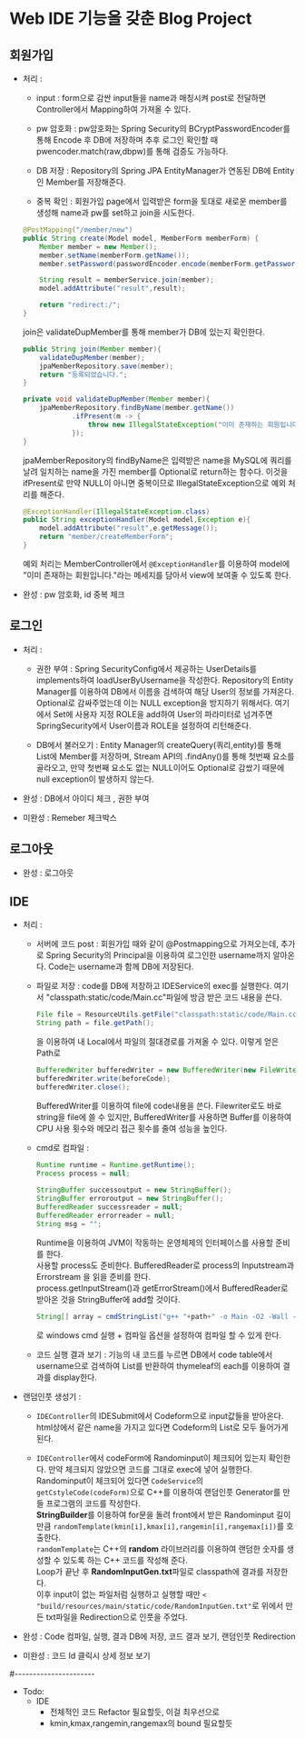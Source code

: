 # Web IDE 기능을 갖춘 Blog Project
## 회원가입  
  - 처리 :  
    - input : form으로 감싼 input들을 name과 매칭시켜 post로 전달하면 Controller에서 Mapping하여 가져올 수 있다.  
    
    - pw 암호화 : pw암호화는 Spring Security의 BCryptPasswordEncoder를 통해 Encode 후 DB에 저장하며 추후 로그인 확인할 때 
    pwencoder.match(raw,dbpw)를 통해 검증도 가능하다.  
    
    - DB 저장 : Repository의 Spring JPA EntityManager가 연동된 DB에 Entity인 Member를 저장해준다. 
    
    - 중복 확인 : 
    회원가입 page에서 입력받은 form을 토대로 새로운 member를 생성해 name과 pw를 set하고 join을 시도한다.  
    ```java
    @PostMapping("/member/new")
    public String create(Model model, MemberForm memberForm) {
        Member member = new Member();
        member.setName(memberForm.getName());
        member.setPassword(passwordEncoder.encode(memberForm.getPassword()));

        String result = memberService.join(member);
        model.addAttribute("result",result);

        return "redirect:/";
    }
    ``` 
    join은 validateDupMember를 통해 member가 DB에 있는지 확인한다.  
    ```java
    public String join(Member member){
        validateDupMember(member);
        jpaMemberRepository.save(member);
        return "등록되었습니다.";
    }

    private void validateDupMember(Member member){
        jpaMemberRepository.findByName(member.getName())
                .ifPresent(m -> {
                    throw new IllegalStateException("이미 존재하는 회원입니다.");
                });
    }
    ```
    jpaMemberRepository의 findByName은 입력받은 name을 MySQL에 쿼리를 날려 일치하는 name을 가진 member를
    Optional<Member>로 return하는 함수다. 이것을 ifPresent로 만약 NULL이 아니면 중복이므로 IllegalStateException으로 예외 처리를 해준다.  
    ```java
    @ExceptionHandler(IllegalStateException.class)
    public String exceptionHandler(Model model,Exception e){
        model.addAttribute("result",e.getMessage());
        return "member/createMemberForm";
    }
    ```
    예외 처리는 MemberController에서 `@ExceptionHandler`를 이용하여 model에 "이미 존재하는 회원입니다."라는 메세지를 담아서 view에 보여줄 수 있도록 한다.  
    
  
  - 완성 : pw 암호화, id 중복 체크
## 로그인
  - 처리 :
    - 권한 부여 : Spring SecurityConfig에서 제공하는 UserDetails를 implements하여 loadUserByUsername을 작성한다. 
    Repository의 Entity Manager를 이용하여 DB에서 이름을 검색하여 해당 User의 정보를 가져온다. Optional<T>로 감싸주었는데 이는 NULL exception을 방지하기 위해서다.
    여기에서 Set<GrantedAuthority>에 사용자 지정 ROLE을 add하여 User의 파라미터로 넘겨주면 SpringSecurity에서 User이름과 ROLE을 설정하여 리턴해준다.  
    
    - DB에서 불러오기 : Entity Manager의 createQuery(쿼리,entity)를 통해 List에 Member를 저장하며, Stream API의 .findAny()를 통해 첫번째 요소를 골라오고,
    만약 첫번째 요소도 없는 NULL이어도 Optional로 감쌌기 때문에 null exception이 발생하지 않는다.
    
  - 완성 : DB에서 아이디 체크 , 권한 부여  
  - 미완성 : Remeber 체크박스
  
## 로그아웃
  - 완성 : 로그아웃

## IDE
  - 처리 :
    - 서버에 코드 post : 회원가입 때와 같이 @Postmapping으로 가져오는데, 추가로 Spring Security의 Principal을 이용하여 
    로그인한 username까지 알아온다. Code는 username과 함께 DB에 저장된다.  
    - 파일로 저장 : code를 DB에 저장하고 IDEService의 exec를 실행한다. 여기서 "classpath:static/code/Main.cc"파일에 방금 받은 코드 내용을 쓴다. 
        ```java
        File file = ResourceUtils.getFile("classpath:static/code/Main.cc")
        String path = file.getPath();
        ```
      을 이용하여 내 Local에서 파일의 절대경로를 가져올 수 있다. 이렇게 얻은 Path로 
      ```java
      BufferedWriter bufferedWriter = new BufferedWriter(new FileWriter(file));
      bufferedWriter.write(beforeCode);
      bufferedWriter.close();
      ```
      BufferedWriter를 이용하여 file에 code내용을 쓴다. Filewriter로도 바로 string을 file에 쓸 수 있지만, BufferedWriter를 사용하면
      Buffer를 이용하여 CPU 사용 횟수와 메모리 접근 횟수를 줄여 성능을 높인다.  
      
    - cmd로 컴파일 :
      ```java
      Runtime runtime = Runtime.getRuntime();
      Process process = null;
        
      StringBuffer successoutput = new StringBuffer();
      StringBuffer erroroutput = new StringBuffer();
      BufferedReader successreader = null;
      BufferedReader errorreader = null;
      String msg = "";
      ```
      Runtime을 이용하여 JVM이 작동하는 운영체제의 인터페이스를 사용할 준비를 한다.  
      사용할 process도 준비한다. BufferedReader로 process의 Inputstream과 Errorstream 을 읽을 준비를 한다.  
      process.getInputStream()과 getErrorStream()에서 BufferedReader로 받아온 것을 StringBuffer에 add할 것이다.  
      
      ```java
      String[] array = cmdStringList("g++ "+path+" -o Main -O2 -Wall -lm -static -std=gnu++17");
      ```
      로 windows cmd 실행 + 컴파일 옵션을 설정하여 컴파일 할 수 있게 한다.  
    - 코드 실행 결과 보기 : 
      기능의 내 코드를 누르면 DB에서 code table에서 username으로 검색하여 List를 반환하여 thymeleaf의 each를 이용하여 결과를 display한다.  
   - 랜덤인풋 생성기 :  
     - `IDEController`의 IDESubmit에서 Codeform으로 input값들을 받아온다. html상에서 같은 name을 가지고 있다면 Codeform의 List로 모두 들어가게 된다.  
     
     - `IDEController`에서 codeForm에 Randominput이 체크되어 있는지 확인한다. 만약 체크되지 않았으면 코드를 그대로 exec에 넣어 실행한다.  
     Randominput이 체크되어 있다면 `CodeService`의 `getCstyleCode(codeForm)`으로 C++를 이용하여 랜덤인풋 Generator를 만들 프로그램의 코드를 작성한다.  
     **StringBuilder**를 이용하여 for문을 돌려 front에서 받은 Randominput 길이만큼 `randomTemplate(kmin[i],kmax[i],rangemin[i],rangemax[i])`를 호출한다.  
     `randomTemplate`는 C++의 **random** 라이브러리를 이용하여 랜덤한 숫자를 생성할 수 있도록 하는 C++ 코드를 작성해 준다.  
     Loop가 끝난 후 **RandomInputGen.txt**파일로 classpath에 결과를 저장한다.  
     이후 input이 없는 파일처럼 실행하고 실행할 때만 `< "build/resources/main/static/code/RandomInputGen.txt"`로 위에서 만든 txt파일을 Redirection으로 인풋을 주었다.  
     
      
  - 완성 : Code 컴파일, 실행, 결과 DB에 저장, 코드 결과 보기, 랜덤인풋 Redirection
  - 미완성 : 코드 Id 클릭시 상세 정보 보기
      
    
#----------------------
- Todo:
  - IDE 
    - 전체적인 코드 Refactor 필요할듯, 이걸 최우선으로
    - kmin,kmax,rangemin,rangemax의 bound 필요할듯